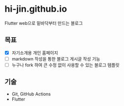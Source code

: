 # hi-jin.github.io

Flutter web으로 밑바닥부터 만드는 블로그

## 목표

- [x] 자기소개용 개인 홈페이지
- [ ] markdown 작성을 통한 블로그 게시글 작성 기능
- [ ] 누구나 fork 하여 큰 수정 없이 사용할 수 있는 블로그 템플릿

## 기술

- Git, GitHub Actions
- Flutter
